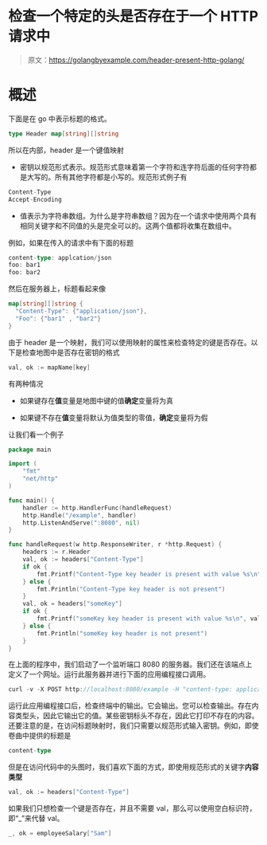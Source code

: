 # 检查一个特定的头是否存在于一个 HTTP 请求中

> 原文：<https://golangbyexample.com/header-present-http-golang/>

# **概述**

下面是在 go 中表示标题的格式。

```go
type Header map[string][]string
```

所以在内部，header 是一个键值映射

*   密钥以规范形式表示。规范形式意味着第一个字符和连字符后面的任何字符都是大写的。所有其他字符都是小写的。规范形式例子有

```go
Content-Type
Accept-Encoding
```

*   值表示为字符串数组。为什么是字符串数组？因为在一个请求中使用两个具有相同关键字和不同值的头是完全可以的。这两个值都将收集在数组中。

例如，如果在传入的请求中有下面的标题

```go
content-type: applcation/json
foo: bar1
foo: bar2
```

然后在服务器上，标题看起来像

```go
map[string][]string {
  "Content-Type": {"application/json"},
  "Foo": {"bar1" , "bar2"}
}
```

由于 header 是一个映射，我们可以使用映射的属性来检查特定的键是否存在。以下是检查地图中是否存在密钥的格式

```go
val, ok := mapName[key]
```

有两种情况

*   如果键存在**值**变量是地图中键的值**确定**变量将为真

*   如果键不存在**值**变量将默认为值类型的零值，**确定**变量将为假

让我们看一个例子

```go
package main

import (
    "fmt"
    "net/http"
)

func main() {
    handler := http.HandlerFunc(handleRequest)
    http.Handle("/example", handler)
    http.ListenAndServe(":8080", nil)
}

func handleRequest(w http.ResponseWriter, r *http.Request) {
    headers := r.Header
    val, ok := headers["Content-Type"]
    if ok {
        fmt.Printf("Content-Type key header is present with value %s\n", val)
    } else {
        fmt.Println("Content-Type key header is not present")
    }
    val, ok = headers["someKey"]
    if ok {
        fmt.Printf("someKey key header is present with value %s\n", val)
    } else {
        fmt.Println("someKey key header is not present")
    }
}
```

在上面的程序中，我们启动了一个监听端口 8080 的服务器。我们还在该端点上定义了一个网址。运行此服务器并进行下面的应用编程接口调用。

```go
curl -v -X POST http://localhost:8080/example -H "content-type: application/json" 
```

运行此应用编程接口后，检查终端中的输出。它会输出。您可以检查输出。存在内容类型头，因此它输出它的值。某些密钥标头不存在，因此它打印不存在的内容。还要注意的是，在访问标题映射时，我们只需要以规范形式输入密钥。例如，即使卷曲中提供的标题是

```go
content-type
```

但是在访问代码中的头图时，我们喜欢下面的方式，即使用规范形式的关键字**内容类型**

```go
val, ok := headers["Content-Type"]
```

如果我们只想检查一个键是否存在，并且不需要 val，那么可以使用空白标识符，即“_”来代替 val。

```go
_, ok = employeeSalary["Sam"]
```